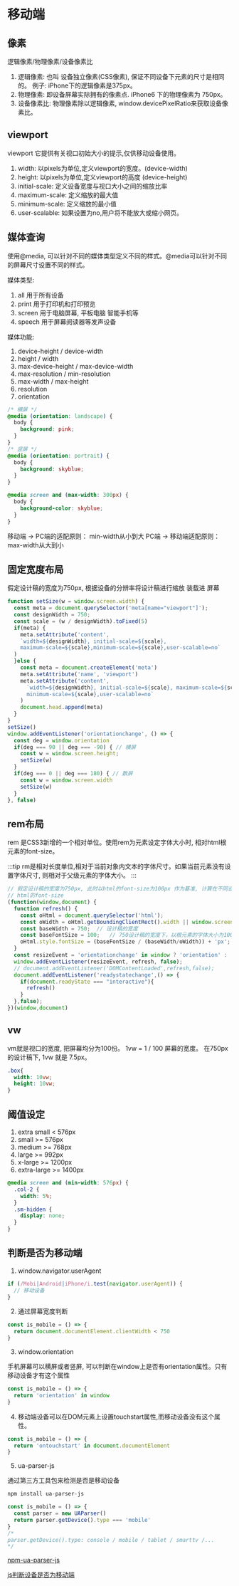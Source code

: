 # 移动端

## 像素

  逻辑像素/物理像素/设备像素比

1. 逻辑像素: 也叫 设备独立像素(CSS像素), 保证不同设备下元素的尺寸是相同的。 例子: iPhone下的逻辑像素是375px。
2. 物理像素: 即设备屏幕实际拥有的像素点. iPhone6 下的物理像素为 750px。
3. 设备像素比: 物理像素除以逻辑像素, window.devicePixelRatio来获取设备像素比。

## viewport

  viewport 它提供有关视口初始大小的提示,仅供移动设备使用。

1. width:           以pixels为单位,定义viewport的宽度。(device-width)
2. height:          以pixels为单位,定义viewport的高度 (device-height)
3. initial-scale:  定义设备宽度与视口大小之间的缩放比率
4. maximum-scale:  定义缩放的最大值
5. minimum-scale:  定义缩放的最小值
6. user-scalable:  如果设置为no,用户将不能放大或缩小网页。

## 媒体查询

  使用@media, 可以针对不同的媒体类型定义不同的样式。@media可以针对不同的屏幕尺寸设置不同的样式。

  媒体类型:
1. all 用于所有设备
2. print 用于打印机和打印预览
3. screen 用于电脑屏幕, 平板电脑 智能手机等
4. speech 用于屏幕阅读器等发声设备

  媒体功能:
1. device-height / device-width
2. height / width
3. max-device-height / max-device-width
4. max-resolution / min-resolution
5. max-width / max-height
6. resolution
7. orientation

```css
/* 横屏 */
@media (orientation: landscape) {
  body {
    background: pink;
  }
}
/* 竖屏 */
@media (orientation: portrait) {
  body {
    background: skyblue;
  }
}

@media screen and (max-width: 300px) {
  body {
    background-color: skyblue;
  }
}
```
  移动端 -> PC端的适配原则： min-width从小到大
  PC端 -> 移动端适配原则： max-width从大到小  
## 固定宽度布局

  假定设计稿的宽度为750px, 根据设备的分辨率将设计稿进行缩放 装载进 屏幕

```js
function setSize(w = window.screen.width) {
  const meta = document.querySelector('meta[name="viewport"]');
  const designWidth = 750;
  const scale = (w / designWidth).toFixed(5)
  if(meta) {
    meta.setAttribute('content', 
    `width=${designWidth}, initial-scale=${scale}, 
    maximum-scale=${scale},minimum-scale=${scale},user-scalable=no`
  )
  }else {
    const meta = document.createElement('meta')
    meta.setAttribute('name', 'viewport')
    meta.setAttribute('content', 
      `width=${designWidth}, initial-scale=${scale}, maximum-scale=${scale},
      minimum-scale=${scale},user-scalable=no`
    )
    document.head.append(meta)
  }
}
setSize()
window.addEventListener('orientationchange', () => {
  const deg = window.orientation
  if(deg === 90 || deg === -90) { // 横屏
    const w = window.screen.height;
    setSize(w)
  }
  if(deg === 0 || deg === 180) { // 数屏
    const w = window.screen.width
    setSize(w)
  }
}, false)
```
## rem布局

  rem 是CSS3新增的一个相对单位。使用rem为元素设定字体大小时, 相对html根元素的font-size。

:::tip
rm是相对长度单位,相对于当前对象内文本的字体尺寸。如果当前元素没有设置字体尺寸, 则相对于父级元素的字体大小。
:::

```js
// 假定设计稿的宽度为750px, 此时以html的font-size为100px 作为基准, 计算在不同设备下
// html的font-size
(function(window,document) {
  function refresh() {
    const oHtml = document.querySelector('html');
    const oWidth = oHtml.getBoundingClientRect().width || window.screen.width;
    const baseWidth = 750;  // 设计稿的宽度
    const baseFontSize = 100;   // 750设计稿的宽度下，以根元素的字体大小为100px;
    oHtml.style.fontSize = (baseFontSize / (baseWidth/oWidth)) + 'px';
  }
  const resizeEvent = 'orientationchange' in window ? 'orientation' : 'resize';
  window.addEventListener(resizeEvent, refresh, false);
  // document.addEventListener('DOMContentLoaded',refresh,false);
  document.addEventListener('readystatechange',() => {
    if(document.readyState === "interactive"){
      refresh()
    }
  },false);
})(window,document)
```

## vw

  vm就是视口的宽度, 把屏幕均分为100份。 1vw = 1 / 100 屏幕的宽度。
  在750px的设计稿下, 1vw 就是 7.5px。
```css
.box{
  width: 10vw;
  height: 10vw;
}
```

## 阈值设定

1. extra small < 576px
2. small >= 576px
3. medium >= 768px
4. large >= 992px
5. x-large >= 1200px
6. extra-large >= 1400px
```css
@media screen and (min-width: 576px) {
  .col-2 {
    width: 5%;
  }
  .sm-hidden {
    display: none;
  }
}
```

## 判断是否为移动端

1. window.navigator.userAgent

```js
if (/Mobi|Android|iPhone/i.test(navigator.userAgent)) {
  // 移动设备
}
```

2. 通过屏幕宽度判断

```js
const is_mobile = () => {
  return document.documentElement.clientWidth < 750
}
```

3. window.orientation

  手机屏幕可以横屏或者竖屏, 可以判断在window上是否有orientation属性。只有移动设备才有这个属性
```js
const is_mobile = () => {
  return 'orientation' in window
}
```

4. 移动端设备可以在DOM元素上设置touchstart属性,而移动设备没有这个属性。

```js
const is_mobile = () => {
  return 'ontouchstart' in document.documentElement
}
```

5. ua-parser-js

  通过第三方工具包来检测是否是移动设备
```js
npm install ua-parser-js

const is_mobile = () => {
  const parser = new UAParser()
  return parser.getDevice().type === 'mobile'
}
/*
parser.getDevice().type: console / mobile / tablet / smarttv /...
*/
```
[npm-ua-parser-js]('https://www.npmjs.com/package/ua-parser-js')

[js判断设备是否为移动端]('https://www.ruanyifeng.com/blog/2021/09/detecting-mobile-browser.html')